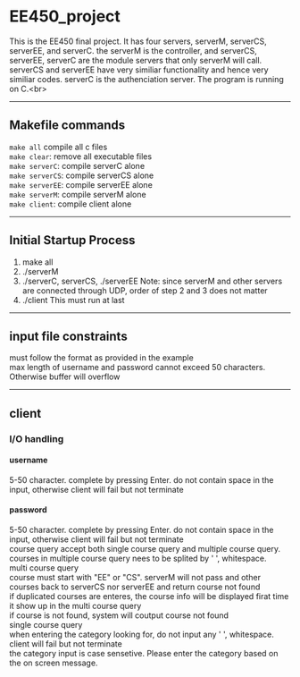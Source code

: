 # EE450_project
This is the EE450 final project. It has four servers, serverM, serverCS, serverEE, and serverC. the serverM is the controller, and serverCS, serverEE, serverC are the module servers that only serverM will call. serverCS and serverEE have very similiar functionality and hence very similiar codes. serverC is the authenciation server.
The program is running on C.\<br>
***
## Makefile commands
`make all` compile all c files <br />
`make clear`: remove all executable files <br /> 
`make serverC`: compile serverC alone  <br />
`make serverCS`: compile serverCS alone  <br />
`make serverEE`: compile serverEE alone  <br />
`make serverM`: compile serverM alone  <br />
`make client`: compile client alone  <br />
***
## Initial Startup Process
1. make all
2. ./serverM
3. ./serverC, serverCS, ./serverEE
  Note: since serverM and other servers are connected through UDP, order of step 2 and 3 does not matter
5. ./client
  This must run at last
***
## input file constraints
must follow the format as provided in the example <br />
max length of username and password cannot exceed 50 characters. Otherwise buffer will overflow <br />
***
## client
  ### I/O handling
  #### username
  5-50 character. complete by pressing Enter. do not contain space in the input, otherwise client will fail but not terminate <br />
  #### password
  5-50 character. complete by pressing Enter. do not contain space in the input, otherwise client will fail but not terminate <br />
  course query
  accept both single course query and multiple course query. courses in multiple course query nees to be splited by ' ', whitespace. <br />
    multi course query <br />
      course must start with "EE" or "CS". serverM will not pass and other courses back to serverCS nor serverEE and return course not found <br />
      if duplicated courses are enteres, the course info will be displayed firat time it show up in the multi course query <br />
      if course is not found, system will coutput course not found <br />
    single course query <br />
      when entering the category looking for, do not input any ' ', whitespace. client will fail but not terminate <br />
      the category input is case sensetive. Please enter the category based on the on screen message. <br />
